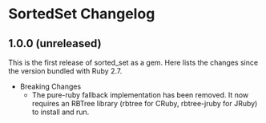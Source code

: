 # SortedSet Changelog

## 1.0.0 (unreleased)

This is the first release of sorted_set as a gem.  Here lists the changes since the version bundled with Ruby 2.7.

* Breaking Changes
  * The pure-ruby fallback implementation has been removed.  It now requires an RBTree library (rbtree for CRuby, rbtree-jruby for JRuby) to install and run.
